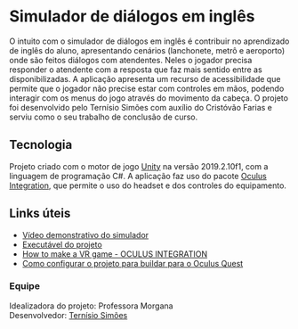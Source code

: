 # Simulador de diálogos em inglês
O intuito com o simulador de diálogos em inglês é contribuir no aprendizado de inglês do aluno, apresentando cenários (lanchonete, metrô e aeroporto) onde são feitos diálogos com atendentes. Neles o jogador precisa responder o atendente com a resposta que faz mais sentido entre as disponibilizadas. A aplicação apresenta um recurso de acessibilidade que permite que o jogador não precise estar com controles em mãos, podendo interagir com os menus do jogo através do movimento da cabeça. O projeto foi desenvolvido pelo Ternísio Simões com auxílio do Cristóvão Farias e serviu como o seu trabalho de conclusão de curso.

## Tecnologia
Projeto criado com o motor de jogo [Unity](https://unity.com/pt) na versão 2019.2.10f1, com a linguagem de programação C#. A aplicação faz uso do pacote [Oculus Integration](https://assetstore.unity.com/packages/tools/integration/oculus-integration-82022), que permite o uso do headset e dos controles do equipamento. 

## Links úteis

- [Vídeo demonstrativo do simulador](https://youtu.be/vDpYxC-fFO4) <br/>
- [Executável do projeto](https://drive.google.com/file/d/1t569pn_aMBEB3QGlzNvATgo2w8QYSMtq/view?usp=sharing) <br/>
- [How to make a VR game - OCULUS INTEGRATION](https://www.youtube.com/watch?v=sKQOlqNe_WY&list=PLrk7hDwk64-Y7ELKfkw8ox8TaT9y3gNpS) <br/>
- [Como configurar o projeto para buildar para o Oculus Quest](https://youtu.be/qiJpjnzW-mw) <br/>

### Equipe

Idealizadora do projeto: Professora Morgana <br/>
Desenvolvedor: [Ternísio Simões](https://github.com/theo720) <br/>